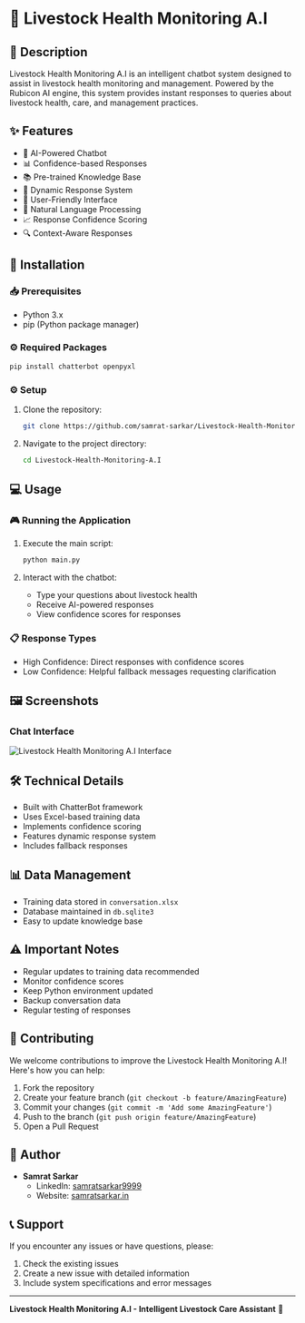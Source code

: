 # 🐄 Livestock Health Monitoring A.I

## 📝 Description
Livestock Health Monitoring A.I is an intelligent chatbot system designed to assist in livestock health monitoring and management. Powered by the Rubicon AI engine, this system provides instant responses to queries about livestock health, care, and management practices.

## ✨ Features
- 🤖 AI-Powered Chatbot
- 📊 Confidence-based Responses
- 📚 Pre-trained Knowledge Base
- 🔄 Dynamic Response System
- 📱 User-Friendly Interface
- 💬 Natural Language Processing
- 📈 Response Confidence Scoring
- 🔍 Context-Aware Responses

## 🚀 Installation

### 📥 Prerequisites
- Python 3.x
- pip (Python package manager)

### ⚙️ Required Packages
```bash
pip install chatterbot openpyxl
```

### ⚙️ Setup
1. Clone the repository:
   ```bash
   git clone https://github.com/samrat-sarkar/Livestock-Health-Monitoring-A.I.git
   ```

2. Navigate to the project directory:
   ```bash
   cd Livestock-Health-Monitoring-A.I
   ```

## 💻 Usage

### 🎮 Running the Application
1. Execute the main script:
   ```bash
   python main.py
   ```

2. Interact with the chatbot:
   - Type your questions about livestock health
   - Receive AI-powered responses
   - View confidence scores for responses

### 📋 Response Types
- High Confidence: Direct responses with confidence scores
- Low Confidence: Helpful fallback messages requesting clarification

## 🖼️ Screenshots
### Chat Interface
![Livestock Health Monitoring A.I Interface](https://samrat-sarkar.github.io/Livestock-Health-Monitoring-A.I/screenshot1.PNG)

## 🛠️ Technical Details
- Built with ChatterBot framework
- Uses Excel-based training data
- Implements confidence scoring
- Features dynamic response system
- Includes fallback responses

## 📊 Data Management
- Training data stored in `conversation.xlsx`
- Database maintained in `db.sqlite3`
- Easy to update knowledge base

## ⚠️ Important Notes
- Regular updates to training data recommended
- Monitor confidence scores
- Keep Python environment updated
- Backup conversation data
- Regular testing of responses

## 🤝 Contributing
We welcome contributions to improve the Livestock Health Monitoring A.I! Here's how you can help:

1. Fork the repository
2. Create your feature branch (`git checkout -b feature/AmazingFeature`)
3. Commit your changes (`git commit -m 'Add some AmazingFeature'`)
4. Push to the branch (`git push origin feature/AmazingFeature`)
5. Open a Pull Request

## 👤 Author
- **Samrat Sarkar**
  - LinkedIn: [samratsarkar9999](https://www.linkedin.com/in/samratsarkar9999/)
  - Website: [samratsarkar.in](https://samratsarkar.in/)

## 📞 Support
If you encounter any issues or have questions, please:
1. Check the existing issues
2. Create a new issue with detailed information
3. Include system specifications and error messages

---

**Livestock Health Monitoring A.I - Intelligent Livestock Care Assistant** 🐄
